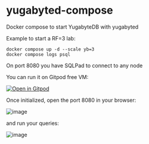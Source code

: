 # yugabyted-compose
Docker compose to start YugabyteDB with yugabyted

Example to start a RF=3 lab:
```
docker compose up -d --scale yb=3
docker compose logs psql
```
On port 8080 you have SQLPad to connect to any node

You can run it on Gitpod free VM:

[![Open in Gitpod](https://gitpod.io/button/open-in-gitpod.svg)](https://gitpod.io/#https://github.com/FranckPachot/yugabyted-compose)

Once initialized, open the port 8080 in your browser:

![image](https://github.com/FranckPachot/yugabyted-compose/assets/33070466/11c6cc31-fc1f-4518-bbaf-e98b1a976787)

and run your queries:

![image](https://github.com/FranckPachot/yugabyted-compose/assets/33070466/c09cab08-6da7-4318-a787-3f14c3853d79)
